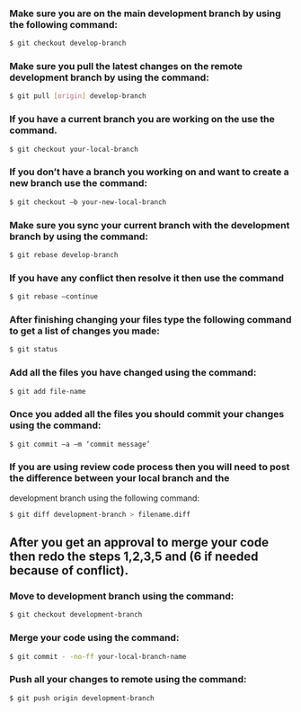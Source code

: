 ### Make sure you are on the main development branch by using the following command:
```sh
$ git checkout develop-branch
```
### Make sure you pull the latest changes on the remote development branch by using the command:
```sh
$ git pull [origin] develop-branch
```
### If you have a current branch you are working on the use the command.
```sh
$ git checkout your-local-branch
```
### If you don’t have a branch you working on and want to create a new branch use the command:
```sh
$ git checkout –b your-new-local-branch
```
### Make sure you sync your current branch with the development branch by using the command:
```sh
$ git rebase develop-branch
```
### If you have any conflict then resolve it then use the command
```sh
$ git rebase –continue
```
### After finishing changing your files type the following command to get a list of changes you made:
```sh
$ git status
```
### Add all the files you have changed using the command:
```sh
$ git add file-name
```
### Once you added all the files you should commit your changes using the command:
```sh
$ git commit –a –m ‘commit message’
```
### If you are using review code process then you will need to post the difference between your local branch and the
development branch using the following command:
```sh
$ git diff development-branch > filename.diff
```
## After you get an approval to merge your code then redo the steps 1,2,3,5 and (6 if needed because of conflict).
### Move to development branch using the command:
```sh
$ git checkout development-branch
```
### Merge your code using the command:
```sh
$ git commit - -no-ff your-local-branch-name
```
### Push all your changes to remote using the command:
```sh
$ git push origin development-branch
```
